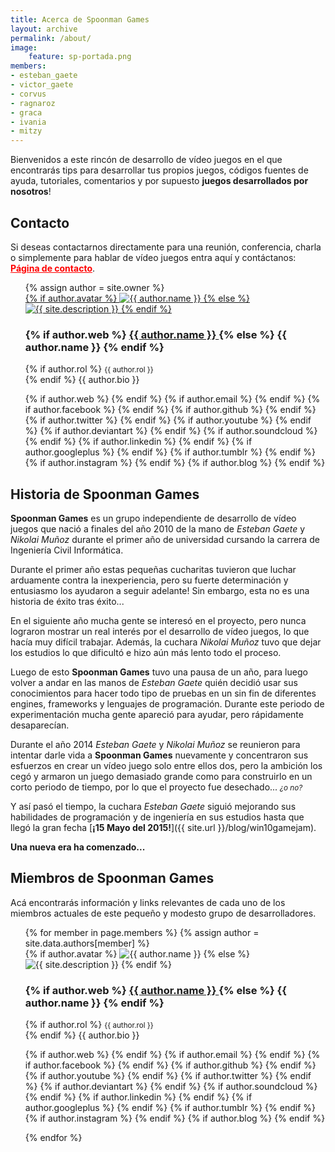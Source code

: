 ```yaml
---
title: Acerca de Spoonman Games
layout: archive
permalink: /about/
image:
    feature: sp-portada.png
members:
- esteban_gaete
- victor_gaete
- corvus
- ragnaroz
- graca
- ivania
- mitzy
---
```


Bienvenidos a este rincón de desarrollo de vídeo juegos en el que encontrarás
tips para desarrollar tus propios juegos, códigos fuentes de ayuda, tutoriales,
comentarios y por supuesto **juegos desarrollados por nosotros**!

<h2 class="ribbon">Contacto</h2>

Si deseas contactarnos directamente para una reunión, conferencia, charla o 
simplemente para hablar de vídeo juegos entra aquí y contáctanos:
<a href="{{ site.url }}/contact/" style="color: red;"><strong>Página de contacto</strong></a>.

<div class="miembros-spoonman">
    <div class="page-footer">
        <ul style="list-style-type: none;">
            {% assign author = site.owner %}                
            <div class="author-image">
                <a href="{{ site.url }}/contact/">
                    {% if author.avatar %}
                       <img src="{{ site.url }}/images/{{ author.avatar }}" alt="{{ author.name }}"/>
                    {% else %}
                        <img src="{{ site.url }}/images/{{ site.owner.avatar }}" alt="{{ site.description }}"/>
                    {% endif %}
                </a>
            </div><!-- ./author-image -->
            <div class="author-content">
                <h3 class="author-name" >
                    {% if author.web %}
                        <a href="{{ site.url }}/contact/" itemprop="author">
                            {{ author.name }}
                        </a>
                    {% else %}
                        <span itemprop="author">{{ author.name }}</span>
                    {% endif %}
                </h3>
                <p class="author-bio">
                    {% if author.rol %}
                        <small>{{ author.rol }}</small><br>
                    {% endif %}
                    {{ author.bio }}
                </p>                    
                <p class="author-social">
                    {% if author.web %}
                        <a href="http://{{ author.web }}" class="badge"><i class="fa fa-home" aria-hidden="true"></i></a>
                    {% endif %}
                    {% if author.email %}
                        <a href="{{ site.url }}/contact/" class="badge inverse"><i class="fa fa-envelope" aria-hidden="true"></i></a>
                    {% endif %}
                    {% if author.facebook %}
                        <a href="https://www.facebook.com/{{ author.facebook }}" class="badge info"><i class="fa fa-facebook" aria-hidden="true"></i></a>
                    {% endif %}
                    {% if author.github %}
                        <a href="https://github.com/{{ author.github }}" class="badge"><i class="fa fa-git" aria-hidden="true"></i></a>
                    {% endif %}
                    {% if author.twitter %}
                        <a href="https://twitter.com/{{ author.twitter }}" class="badge info"><i class="fa fa-twitter" aria-hidden="true"></i></a>
                    {% endif %}
                    {% if author.youtube %}
                        <a href="https://www.youtube.com/channel/{{ author.youtube }}" class="badge danger"><i class="fa fa-youtube-play" aria-hidden="true"></i></a>
                    {% endif %}
                    {% if author.deviantart %}
                        <a href="https://www.{{ author.deviantart }}.deviantart.com/" class="badge success"><i class="fa fa-deviantart" aria-hidden="true"></i></a>
                    {% endif %}
                    {% if author.soundcloud %}
                        <a href="https://www.soundcloud.com/{{ author.soundcloud }}" class="badge danger"><i class="fa fa-soundcloud" aria-hidden="true"></i></a>
                    {% endif %}
                    {% if author.linkedin %}
                        <a href="https://cl.linkedin.com/{{ author.linkedin }}" class="badge info"><i class="fa fa-linkedin" aria-hidden="true"></i></a>
                    {% endif %}
                    {% if author.googleplus %}
                        <a href="https://plus.google.com/u/0/{{ author.googleplus }}" class="badge danger"><i class="fa fa-google-plus" aria-hidden="true"></i></a>
                    {% endif %}
                    {% if author.tumblr %}
                        <a href="https://{{ author.tumblr }}.tumblr.com" class="badge info"><i class="fa fa-tumblr" aria-hidden="true"></i></a>
                    {% endif %}
                    {% if author.instagram %}
                        <a href="https://instagram.com/{{ author.instagram }}" class="badge success"><i class="fa fa-instagram" aria-hidden="true"></i></a>
                    {% endif %}
                    {% if author.blog %}
                        <a href="https://{{ author.blog }}" class="badge"><i class="fa fa-rss" aria-hidden="true"></i></a>
                    {% endif %}
                </p>
            </div><!-- ./author-content -->
        </ul>
    </div>
</div>

<h2 class="ribbon">Historia de Spoonman Games</h2>

**Spoonman Games** es un grupo independiente de desarrollo de vídeo juegos que 
nació a finales del año 2010 de la mano de *Esteban Gaete* y *Nikolai Muñoz* 
durante el primer año de universidad cursando la carrera de Ingeniería Civil Informática.

Durante el primer año estas pequeñas cucharitas tuvieron que luchar arduamente
contra la inexperiencia, pero su fuerte determinación y entusiasmo los ayudaron
a seguir adelante! Sin embargo, esta no es una historia de éxito tras éxito... 

En el siguiente año mucha gente se interesó en el proyecto, pero nunca 
lograron mostrar un real interés por el desarrollo de vídeo juegos, lo que 
hacía muy difícil trabajar. Además, la cuchara *Nikolai Muñoz* tuvo 
que dejar los estudios lo que dificultó e hizo aún más lento todo el proceso.

Luego de esto **Spoonman Games** tuvo una pausa de un año, para luego volver a
andar en las manos de *Esteban Gaete* quién decidió usar sus conocimientos
para hacer todo tipo de pruebas en un sin fin de diferentes engines, frameworks
y lenguajes de programación. Durante este periodo de experimentación mucha 
gente apareció para ayudar, pero rápidamente desaparecían.

Durante el año 2014 *Esteban Gaete* y *Nikolai Muñoz* se reunieron para 
intentar darle vida a **Spoonman Games** nuevamente y concentraron sus 
esfuerzos en crear un vídeo juego solo entre ellos dos, pero la ambición los
cegó y armaron un juego demasiado grande como para construirlo en un corto
periodo de tiempo, por lo que el proyecto fue desechado...
<small>*¿o no?*</small>

Y así pasó el tiempo, la cuchara *Esteban Gaete* siguió mejorando sus 
habilidades de programación y de ingeniería en sus estudios hasta que llegó
la gran fecha [**¡15 Mayo del 2015!**]({{ site.url }}/blog/win10gamejam).

**Una nueva era ha comenzado...**

<h2 class="ribbon">Miembros de Spoonman Games</h2>

Acá encontrarás información y links relevantes de cada uno de los miembros
actuales de este pequeño y modesto grupo de desarrolladores.

<div class="miembros-spoonman">
    <div class="page-footer">
        <ul style="list-style-type: none;">
            {% for member in page.members %}
                {% assign author = site.data.authors[member] %}                
                <div class="author-image">
                    {% if author.avatar %}
                       <img src="{{ site.url }}/images/{{ author.avatar }}" alt="{{ author.name }}"/>
                    {% else %}
                        <img src="{{ site.url }}/images/{{ site.owner.avatar }}" alt="{{ site.description }}"/>
                    {% endif %}
                </div><!-- ./author-image -->
                <div class="author-content">
                    <h3 class="author-name" >
                        {% if author.web %}
                            <a href="http://{{ author.web }}" itemprop="author">
                                {{ author.name }}
                            </a>
                        {% else %}
                            <span itemprop="author">{{ author.name }}</span>
                        {% endif %}
                    </h3>
                    <p class="author-bio">
                        {% if author.rol %}
                            <small>{{ author.rol }}</small><br>
                        {% endif %}
                        {{ author.bio }}
                    </p>                    
                    <p class="author-social">
                        {% if author.web %}
                            <a href="http://{{ author.web }}" class="badge"><i class="fa fa-home" aria-hidden="true"></i></a>
                        {% endif %}
                        {% if author.email %}
                            <a href="mailto:{{ author.email }}" class="badge inverse"><i class="fa fa-envelope" aria-hidden="true"></i></a>
                        {% endif %}
                        {% if author.facebook %}
                            <a href="https://www.facebook.com/{{ author.facebook }}" class="badge info"><i class="fa fa-facebook" aria-hidden="true"></i></a>
                        {% endif %}
                        {% if author.github %}
                            <a href="https://github.com/{{ author.github }}" class="badge"><i class="fa fa-git" aria-hidden="true"></i></a>
                        {% endif %}
                        {% if author.youtube %}
                            <a href="https://www.youtube.com/channel/{{ author.youtube }}" class="badge danger"><i class="fa fa-youtube-play" aria-hidden="true"></i></a>
                        {% endif %}
                        {% if author.twitter %}
                            <a href="https://twitter.com/{{ author.twitter }}" class="badge info"><i class="fa fa-twitter" aria-hidden="true"></i></a>
                        {% endif %}
                        {% if author.deviantart %}
                            <a href="https://www.{{ author.deviantart }}.deviantart.com/" class="badge success"><i class="fa fa-deviantart" aria-hidden="true"></i></a>
                        {% endif %}
                        {% if author.soundcloud %}
                            <a href="https://www.soundcloud.com/{{ author.soundcloud }}" class="badge danger"><i class="fa fa-soundcloud" aria-hidden="true"></i></a>
                        {% endif %}
                        {% if author.linkedin %}
                            <a href="https://cl.linkedin.com/{{ author.linkedin }}" class="badge info"><i class="fa fa-linkedin" aria-hidden="true"></i></a>
                        {% endif %}
                        {% if author.googleplus %}
                            <a href="https://plus.google.com/u/0/{{ author.googleplus }}" class="badge danger"><i class="fa fa-google-plus" aria-hidden="true"></i></a>
                        {% endif %}
                        {% if author.tumblr %}
                            <a href="https://{{ author.tumblr }}.tumblr.com" class="badge info"><i class="fa fa-tumblr" aria-hidden="true"></i></a>
                        {% endif %}
                        {% if author.instagram %}
                            <a href="https://instagram.com/{{ author.instagram }}" class="badge success"><i class="fa fa-instagram" aria-hidden="true"></i></a>
                        {% endif %}
                        {% if author.blog %}
                            <a href="https://{{ author.blog }}" class="badge"><i class="fa fa-rss" aria-hidden="true"></i></a>
                        {% endif %}
                    </p>
                </div><!-- ./author-content -->
            {% endfor %}
        </ul>
    </div>
</div>
